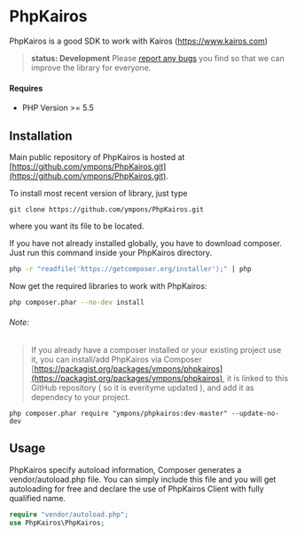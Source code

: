 # PhpKairos

PhpKairos is a good SDK to work with Kairos (https://www.kairos.com)

> **status: Development**
> Please [report any bugs](https://github.com/ympons/PhpKairos/issues) you find so that we can improve the library for everyone.

#### Requires
- PHP Version >= 5.5

## Installation

Main public repository of PhpKairos is hosted at [https://github.com/ympons/PhpKairos.git](https://github.com/ympons/PhpKairos.git).

To install most recent version of library, just type
    
    git clone https://github.com/ympons/PhpKairos.git

where you want its file to be located.

If you have not already installed globally, you have to download composer. Just run this command inside your PhpKairos directory.
```bash
php -r "readfile('https://getcomposer.org/installer');" | php
```
Now get the required libraries to work with PhpKairos:
```bash
php composer.phar --no-dev install
```
###### Note:
> If you already have a composer installed or your existing project use it, you can install/add PhpKairos via Composer [https://packagist.org/packages/ympons/phpkairos](https://packagist.org/packages/ympons/phpkairos), it is linked to this GitHub repository ( so it is everityme updated ), and add it as dependecy to your project.
    
    php composer.phar require "ympons/phpkairos:dev-master" --update-no-dev

## Usage
PhpKairos specify autoload information, Composer generates a vendor/autoload.php file. You can simply include this file and you will get autoloading for free and declare the use of PhpKairos Client with fully qualified name.

```php
require "vendor/autoload.php";
use PhpKairos\PhpKairos;
```
